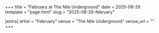 +++
title = "February at The Nile Underground"
date = 2025-08-29
template = "page.html"
slug = "2025-08-29-february"

[extra]
artist = "February"
venue = "The Nile Underground"
venue_url = ""
+++
